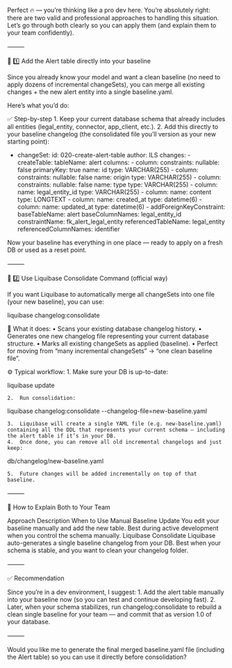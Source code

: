 Perfect 🔥 — you’re thinking like a pro dev here.
You’re absolutely right: there are two valid and professional approaches to handling this situation. Let’s go through both clearly so you can apply them (and explain them to your team confidently).

⸻

🧩 1️⃣ Add the Alert table directly into your baseline

Since you already know your model and want a clean baseline (no need to apply dozens of incremental changeSets), you can merge all existing changes + the new alert entity into a single baseline.yaml.

Here’s what you’d do:

✅ Step-by-step
	1.	Keep your current database schema that already includes all entities (legal_entity, connector, app_client, etc.).
	2.	Add this directly to your baseline changelog (the consolidated file you’ll version as your new starting point):

- changeSet:
    id: 020-create-alert-table
    author: ILS
    changes:
      - createTable:
          tableName: alert
          columns:
            - column:
                constraints:
                  nullable: false
                  primaryKey: true
                name: id
                type: VARCHAR(255)
            - column:
                constraints:
                  nullable: false
                name: origin
                type: VARCHAR(255)
            - column:
                constraints:
                  nullable: false
                name: type
                type: VARCHAR(255)
            - column:
                name: legal_entity_id
                type: VARCHAR(255)
            - column:
                name: content
                type: LONGTEXT
            - column:
                name: created_at
                type: datetime(6)
            - column:
                name: updated_at
                type: datetime(6)
      - addForeignKeyConstraint:
          baseTableName: alert
          baseColumnNames: legal_entity_id
          constraintName: fk_alert_legal_entity
          referencedTableName: legal_entity
          referencedColumnNames: identifier

Now your baseline has everything in one place — ready to apply on a fresh DB or used as a reset point.

⸻

🧩 2️⃣ Use Liquibase Consolidate Command (official way)

If you want Liquibase to automatically merge all changeSets into one file (your new baseline), you can use:

liquibase changelog:consolidate

🧠 What it does:
	•	Scans your existing database changelog history.
	•	Generates one new changelog file representing your current database structure.
	•	Marks all existing changeSets as applied (baseline).
	•	Perfect for moving from “many incremental changeSets” → “one clean baseline file”.

⚙️ Typical workflow:
	1.	Make sure your DB is up-to-date:

liquibase update


	2.	Run consolidation:

liquibase changelog:consolidate --changelog-file=new-baseline.yaml


	3.	Liquibase will create a single YAML file (e.g. new-baseline.yaml) containing all the DDL that represents your current schema — including the alert table if it’s in your DB.
	4.	Once done, you can remove all old incremental changelogs and just keep:

db/changelog/new-baseline.yaml


	5.	Future changes will be added incrementally on top of that baseline.

⸻

🧩 How to Explain Both to Your Team

Approach	Description	When to Use
Manual Baseline Update	You edit your baseline manually and add the new table.	Best during active development when you control the schema manually.
Liquibase Consolidate	Liquibase auto-generates a single baseline changelog from your DB.	Best when your schema is stable, and you want to clean your changelog folder.


⸻

✅ Recommendation

Since you’re in a dev environment, I suggest:
	1.	Add the alert table manually into your baseline now (so you can test and continue developing fast).
	2.	Later, when your schema stabilizes, run changelog:consolidate to rebuild a clean single baseline for your team — and commit that as version 1.0 of your database.

⸻

Would you like me to generate the final merged baseline.yaml file (including the Alert table) so you can use it directly before consolidation?